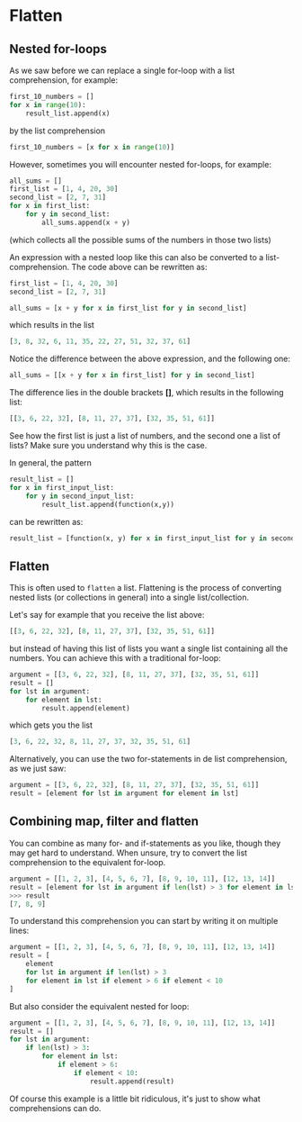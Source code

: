 # Flatten

## Nested for-loops
As we saw before we can replace a single for-loop with a list comprehension, for example:
```python
first_10_numbers = []
for x in range(10):
    result_list.append(x)
```
by the list comprehension
```python
first_10_numbers = [x for x in range(10)]
```

However, sometimes you will encounter nested for-loops, for example:
```python
all_sums = []
first_list = [1, 4, 20, 30]
second_list = [2, 7, 31]
for x in first_list:
    for y in second_list:
        all_sums.append(x + y)
```
(which collects all the possible sums of the numbers in those two lists)

An expression with a nested loop like this can also be converted to a list-comprehension. The code above can be
rewritten as:
```python
first_list = [1, 4, 20, 30]
second_list = [2, 7, 31]

all_sums = [x + y for x in first_list for y in second_list]
```
which results in the list
```python
[3, 8, 32, 6, 11, 35, 22, 27, 51, 32, 37, 61]
```

Notice the difference between the above expression, and the following one:
```python
all_sums = [[x + y for x in first_list] for y in second_list]
```
The difference lies in the double brackets **[]**, which results in the following list:
```python
[[3, 6, 22, 32], [8, 11, 27, 37], [32, 35, 51, 61]]
```

See how the first list is just a list of numbers, and the second one a list of lists? Make sure you understand why
this is the case.

In general, the pattern
```python
result_list = []
for x in first_input_list:
    for y in second_input_list:
        result_list.append(function(x,y))
```
can be rewritten as:
```python
result_list = [function(x, y) for x in first_input_list for y in second_input_list]
```

## Flatten
This is often used to `flatten` a list. Flattening is the process of converting nested lists (or collections in general)
into a single list/collection.

Let's say for example that you receive the list above:
```python
[[3, 6, 22, 32], [8, 11, 27, 37], [32, 35, 51, 61]]
```
but instead of having this list of lists you want a single list containing all the numbers. You can achieve this with a
traditional for-loop:

```python
argument = [[3, 6, 22, 32], [8, 11, 27, 37], [32, 35, 51, 61]]
result = []
for lst in argument:
    for element in lst:
        result.append(element)
```
which gets you the list
```python
[3, 6, 22, 32, 8, 11, 27, 37, 32, 35, 51, 61]
```

Alternatively, you can use the two for-statements in de list comprehension, as we just saw:
```python
argument = [[3, 6, 22, 32], [8, 11, 27, 37], [32, 35, 51, 61]]
result = [element for lst in argument for element in lst]
```

## Combining map, filter and flatten
You can combine as many for- and if-statements as you like, though they may get hard to understand. When unsure, try
to convert the list comprehension to the equivalent for-loop.

```python
argument = [[1, 2, 3], [4, 5, 6, 7], [8, 9, 10, 11], [12, 13, 14]]
result = [element for lst in argument if len(lst) > 3 for element in lst if element > 6 if element < 10]
>>> result
[7, 8, 9]
```
To understand this comprehension you can start by writing it on multiple lines:
```python
argument = [[1, 2, 3], [4, 5, 6, 7], [8, 9, 10, 11], [12, 13, 14]]
result = [
    element
    for lst in argument if len(lst) > 3
    for element in lst if element > 6 if element < 10
]
```
But also consider the equivalent nested for loop:
```python
argument = [[1, 2, 3], [4, 5, 6, 7], [8, 9, 10, 11], [12, 13, 14]]
result = []
for lst in argument:
    if len(lst) > 3:
        for element in lst:
            if element > 6:
                if element < 10:
                    result.append(result)
```

Of course this example is a little bit ridiculous, it's just to show what comprehensions can do.

